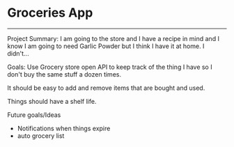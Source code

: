 # Groceries App

---

Project Summary:
I am going to the store and I have a recipe in mind and I know I am going to need Garlic Powder but I think I have it at home. I didn't...

Goals:
Use Grocery store open API to keep track of the thing I have so I don't buy the same stuff a dozen times.

It should be easy to add and remove items that are bought and used.

Things should have a shelf life.

Future goals/Ideas
- Notifications when things expire
- auto grocery list

